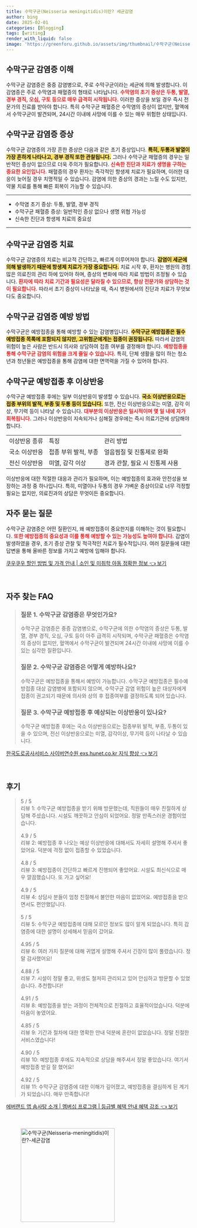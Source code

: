 ```yaml
---
title: 수막구균(Neisseria meningitidis)이란? 세균감염
author: bing
date: 2025-02-01
categories: [Blogging]
tags: [writing]
render_with_liquid: false
image: 'https://greenforu.github.io/assets/img/thumbnail/수막구균(Neisseria-meningitidis)이란?-세균감염.webp'
---
```



<h2 id='수막구균_감염증_이해'>수막구균 감염증 이해</h2>

<p>수막구균 감염증은 중증 감염병으로, 주로 수막구균이라는 세균에 의해 발생합니다. 이 감염증은 주로 수막염과 패혈증의 형태로 나타납니다. <b><span style="color: #ee2323;">수막염의 초기 증상은 두통, 발열, 경부 경직, 오심, 구토 등으로 매우 급격히 시작됩니다.</span></b> 이러한 증상을 보일 경우 즉시 전문가의 진료를 받아야 합니다. 특히 수막구균 패혈증은 수막염의 증상이 없지만, 혈액에서 수막구균이 발견되며, 24시간 이내에 사망에 이를 수 있는 매우 위험한 상태입니다.</p>

<h2 id='수막구균_감염증_증상'>수막구균 감염증 증상</h2>

<p>수막구균 감염증의 가장 흔한 증상은 다음과 같은 초기 증상입니다. <b><span style="background-color: #ffe066;">특히, 두통과 발열이 가장 흔하게 나타나고, 경부 경직 또한 관찰됩니다.</span></b> 그러나 수막구균 패혈증의 경우는 일반적인 증상이 없으므로 더욱 주의가 필요합니다. <b><span style="color: #ee2323;">신속한 진단과 치료가 생명을 구하는 중요한 요인입니다.</span></b> 패혈증의 경우 환자는 즉각적인 항생제 치료가 필요하며, 이러한 대응이 늦어질 경우 치명적일 수 있습니다. 감염에 의한 증상의 경과는 느릴 수도 있지만, 약물 치료를 통해 빠른 회복이 가능할 수 있습니다.</p>

<hr />

<ul>
    <li>수막염 초기 증상: 두통, 발열, 경부 경직</li>
    <li>수막구균 패혈증 증상: 일반적인 증상 없으나 생명 위협 가능성</li>
    <li>신속한 진단과 항생제 치료의 중요성</li>
</ul>

<hr />

<h2 id='수막구균_감염증_치료'>수막구균 감염증 치료</h2>

<p>수막구균 감염증의 치료는 비교적 간단하고, 빠르게 이루어져야 합니다. <b><span style="background-color: #ffe066;">감염이 세균에 의해 발생하기 때문에 항생제 치료가 가장 중요합니다.</span></b> 치료 시작 후, 환자는 병원의 경험 많은 의료진의 관리 하에 있어야 하며, 증상의 변화에 따라 치료 방법이 조정될 수 있습니다. <b><span style="color: #ee2323;">환자에 따라 치료 기간과 필요성은 달라질 수 있으므로, 항상 전문가와 상담하는 것이 필요합니다.</span></b> 따라서 초기 증상이 나타났을 때, 즉시 병원에서의 진단과 치료가 무엇보다도 중요합니다.</p>

<h2 id='수막구균_감염증_예방방법'>수막구균 감염증 예방 방법</h2>

<p>수막구균은 예방접종을 통해 예방할 수 있는 감염병입니다. <b><span style="background-color: #ffe066;">수막구균 예방접종은 필수 예방접종 목록에 포함되지 않지만, 고위험군에게는 접종이 권장됩니다.</span></b> 따라서 감염의 위험이 높은 사람은 반드시 의사와 상담하여 접종 여부를 결정해야 합니다. <b><span style="color: #ee2323;">예방접종을 통해 수막구균 감염의 위험을 크게 줄일 수 있습니다.</span></b> 특히, 단체 생활을 많이 하는 청소년과 청년들은 예방접종을 통해 감염에 대한 면역력을 가질 수 있어야 합니다.</p>

<h2 id='수막구균_예방접종_후_이상반응'>수막구균 예방접종 후 이상반응</h2>

<p>수막구균 예방접종 후에는 일부 이상반응이 발생할 수 있습니다. <b><span style="background-color: #ffe066;">국소 이상반응으로는 접종 부위의 발적, 부종 및 두통 등이 있습니다.</span></b> 또한, 전신 이상반응으로는 미열, 감각 이상, 무기력 등이 나타날 수 있습니다. <b><span style="color: #ee2323;">대부분의 이상반응은 일시적이며 몇 일 내에 자가 회복됩니다.</span></b> 그러나 이상반응이 지속되거나 심해질 경우에는 즉시 의료기관에 상담해야 합니다.</p>

<table>
    <tr>
        <td>이상반응 종류</td>
        <td>특징</td>
        <td>관리 방법</td>
    </tr>
    <tr>
        <td>국소 이상반응</td>
        <td>접종 부위 발적, 부종</td>
        <td>얼음찜질 및 진통제로 완화</td>
    </tr>
    <tr>
        <td>전신 이상반응</td>
        <td>미열, 감각 이상</td>
        <td>경과 관찰, 필요 시 진통제 사용</td>
    </tr>
</table>

<p>이상반응에 대한 적절한 대응과 관리가 필요하며, 이는 예방접종의 효과와 안전성을 보장하는 과정 중 하나입니다. 특히, 미열이나 두통의 경우 가벼운 증상이므로 너무 걱정할 필요는 없지만, 의료진과의 상담은 무엇이든 중요합니다.</p>

<h2 id='자주_묻는_질문'>자주 묻는 질문</h2>

<p>수막구균 감염증은 어떤 질환인지, 왜 예방접종이 중요한지를 이해하는 것이 필요합니다. <b><span style="color: #ee2323;">또한 예방접종의 중요성과 이를 통해 예방할 수 있는 가능성도 높여야 합니다.</span></b> 감염이 발생하였을 경우, 초기 증상 관찰 및 적극적인 치료가 필수적입니다. 여러 질문들에 대한 답변을 통해 올바른 정보를 가지고 예방에 임해야 합니다.</p>


<p><a class="click-button" title="쿠우쿠우 할인 방법 및 가격 안내 | 소인 및 미취학 아동 정확한 정보" href="https://greenforu.github.io/posts/%EC%BF%A0%EC%9A%B0%EC%BF%A0%EC%9A%B0-%ED%95%A0%EC%9D%B8-%EB%B0%A9%EB%B2%95-%EB%B0%8F-%EA%B0%80%EA%B2%A9-%EC%95%88%EB%82%B4-%EC%86%8C%EC%9D%B8-%EB%B0%8F-%EB%AF%B8%EC%B7%A8%ED%95%99-%EC%95%84%EB%8F%99-%EC%A0%95%ED%99%95%ED%95%9C-%EC%A0%95%EB%B3%B4/" rel="dofollow">쿠우쿠우 할인 방법 및 가격 안내 | 소인 및 미취학 아동 정확한 정보 👈 보기</a></p><br>
<h2 id='자주_찾는_FAQ'>자주 찾는 FAQ</h2>
<div itemscope="" itemtype="https://schema.org/FAQPage"> 
<blockquote> 
<div itemscope="" itemprop="mainEntity" itemtype="https://schema.org/Question"> 
<h3 itemprop="name">질문 1. 수막구균 감염증은 무엇인가요?</h3> 
<div itemscope="" itemprop="acceptedAnswer" itemtype="https://schema.org/Answer"> 
<span itemprop="text"> 
<p>수막구균 감염증은 중증 감염병으로, 수막구균에 의한 수막염의 증상은 두통, 발열, 경부 경직, 오심, 구토 등이 아주 급격히 시작되며, 수막구균 패혈증은 수막염의 증상이 없지만, 혈액에서 수막구균이 발견되며 24시간 이내에 사망에 이를 수 있는 심각한 질환입니다.</p> 
</span> 
</div> 
</div> 
<div itemscope="" itemprop="mainEntity" itemtype="https://schema.org/Question"> 
<h3 itemprop="name">질문 2. 수막구균 감염증은 어떻게 예방하나요?</h3> 
<div itemscope="" itemprop="acceptedAnswer" itemtype="https://schema.org/Answer"> 
<span itemprop="text"> 
<p>수막구균은 예방접종을 통해서 예방이 가능합니다. 수막구균 예방접종은 필수예방접종 대상 감염병에 포함되지 않으며, 수막구균 감염 위험이 높은 대상자에게 접종이 권고되기 때문에 의사와 상의 후 접종여부를 결정하도록 되어 있습니다.</p> 
</span> 
</div> 
</div> 
<div itemscope="" itemprop="mainEntity" itemtype="https://schema.org/Question"> 
<h3 itemprop="name">질문 3. 수막구균 예방접종 후 예상되는 이상반응이 있나요?</h3> 
<div itemscope="" itemprop="acceptedAnswer" itemtype="https://schema.org/Answer"> 
<span itemprop="text"> 
<p>수막구균 예방접종 후에는 국소 이상반응으로는 접종부위 발적, 부종, 두통이 있을 수 있으며, 전신 이상반응으로는 미열, 감각이상, 무기력 등이 나타날 수 있습니다.</p> 
</span> 
</div> 
</div> 
</blockquote> 
</div>
<p><a class="click-button" title="한국도로공사서비스 사이버연수원 exs.hunet.co.kr 지식 향상" href="https://greenforu.github.io/posts/%ED%95%9C%EA%B5%AD%EB%8F%84%EB%A1%9C%EA%B3%B5%EC%82%AC%EC%84%9C%EB%B9%84%EC%8A%A4-%EC%82%AC%EC%9D%B4%EB%B2%84%EC%97%B0%EC%88%98%EC%9B%90-exs.hunet.co.kr-%EC%A7%80%EC%8B%9D-%ED%96%A5%EC%83%81/" rel="dofollow">한국도로공사서비스 사이버연수원 exs.hunet.co.kr 지식 향상 👈 보기</a></p><br>
<h2 id='후기'>후기</h2>
<div itemscope itemtype="https://schema.org/Product">
  <blockquote>
  <div itemprop="review" itemscope itemtype="https://schema.org/Review">
      <div itemprop="reviewRating" itemscope itemtype="https://schema.org/Rating"> <span itemprop="ratingValue">5</span> / <span itemprop="bestRating">5</span> </div>
      <span itemprop="reviewBody">리뷰 1: 수막구균 예방접종을 받기 위해 방문했는데, 직원들이 매우 친절하게 상담해 주셨습니다. 시설도 깨끗하고 안심이 되었어요. 정말 만족스러운 경험이었습니다.</span>
  </div>
  <br>
  <div itemprop="review" itemscope itemtype="https://schema.org/Review">
      <div itemprop="reviewRating" itemscope itemtype="https://schema.org/Rating"> <span itemprop="ratingValue">4.9</span> / <span itemprop="bestRating">5</span> </div>
      <span itemprop="reviewBody">리뷰 2: 예방접종 후 나오는 예상 이상반응에 대해서도 자세히 설명해 주셔서 좋았어요. 덕분에 걱정 없이 접종할 수 있었습니다.</span>
  </div>
  <br>
  <div itemprop="review" itemscope itemtype="https://schema.org/Review">
      <div itemprop="reviewRating" itemscope itemtype="https://schema.org/Rating"> <span itemprop="ratingValue">4.8</span> / <span itemprop="bestRating">5</span> </div>
      <span itemprop="reviewBody">리뷰 3: 예방접종이 간단하고 빠르게 진행되어 좋았어요. 시설도 최신식으로 매우 깔끔했습니다. 또 가고 싶어요!</span>
  </div>
  <br>
  <div itemprop="review" itemscope itemtype="https://schema.org/Review">
      <div itemprop="reviewRating" itemscope itemtype="https://schema.org/Rating"> <span itemprop="ratingValue">4.9</span> / <span itemprop="bestRating">5</span> </div>
      <span itemprop="reviewBody">리뷰 4: 상담사 분들이 엄청 친절해서 불안한 마음이 없었어요. 예방접종을 받으면서도 편안했답니다.</span>
  </div>
  <br>
  <div itemprop="review" itemscope itemtype="https://schema.org/Review">
      <div itemprop="reviewRating" itemscope itemtype="https://schema.org/Rating"> <span itemprop="ratingValue">5</span> / <span itemprop="bestRating">5</span> </div>
      <span itemprop="reviewBody">리뷰 5: 수막구균 예방접종에 대해 모르던 정보도 많이 알게 되었습니다. 특히 감염증에 대한 설명이 상세해서 믿음이 갔어요.</span>
  </div>
  <br>
  <div itemprop="review" itemscope itemtype="https://schema.org/Review">
      <div itemprop="reviewRating" itemscope itemtype="https://schema.org/Rating"> <span itemprop="ratingValue">4.95</span> / <span itemprop="bestRating">5</span> </div>
      <span itemprop="reviewBody">리뷰 6: 여러 가지 질문에 대해 귀엽게 설명해 주셔서 긴장이 많이 풀렸습니다. 정말 감사했어요!</span>
  </div>
  <br>
  <div itemprop="review" itemscope itemtype="https://schema.org/Review">
      <div itemprop="reviewRating" itemscope itemtype="https://schema.org/Rating"> <span itemprop="ratingValue">4.88</span> / <span itemprop="bestRating">5</span> </div>
      <span itemprop="reviewBody">리뷰 7: 시설이 정말 좋고, 위생도 철저히 관리되고 있어 안심하고 방문할 수 있었습니다. 추천합니다!</span>
  </div>
  <br>
  <div itemprop="review" itemscope itemtype="https://schema.org/Review">
      <div itemprop="reviewRating" itemscope itemtype="https://schema.org/Rating"> <span itemprop="ratingValue">4.91</span> / <span itemprop="bestRating">5</span> </div>
      <span itemprop="reviewBody">리뷰 8: 예방접종을 받는 과정이 전체적으로 친절하고 효율적이었습니다. 덕분에 마음이 놓였어요.</span>
  </div>
  <br>
  <div itemprop="review" itemscope itemtype="https://schema.org/Review">
      <div itemprop="reviewRating" itemscope itemtype="https://schema.org/Rating"> <span itemprop="ratingValue">4.85</span> / <span itemprop="bestRating">5</span> </div>
      <span itemprop="reviewBody">리뷰 9: 기간과 절차에 대한 명확한 안내 덕분에 혼란이 없었습니다. 정말 친절한 서비스였습니다!</span>
  </div>
  <br>
  <div itemprop="review" itemscope itemtype="https://schema.org/Review">
      <div itemprop="reviewRating" itemscope itemtype="https://schema.org/Rating"> <span itemprop="ratingValue">4.90</span> / <span itemprop="bestRating">5</span> </div>
      <span itemprop="reviewBody">리뷰 10: 예방접종 후에도 지속적으로 상담을 해주셔서 정말 좋았습니다. 여기서 예방접종 받길 잘 했어요!</span>
  </div>
  <br>
  <div itemprop="review" itemscope itemtype="https://schema.org/Review">
      <div itemprop="reviewRating" itemscope itemtype="https://schema.org/Rating"> <span itemprop="ratingValue">4.92</span> / <span itemprop="bestRating">5</span> </div>
      <span itemprop="reviewBody">리뷰 11: 수막구균 감염증에 대한 이해가 깊어졌고, 예방접종을 결심하게 된 계기가 되었습니다. 매우 만족합니다!</span>
  </div>
  </blockquote>
</div>
<p><a class="click-button" title="에버랜드 앱 솜사탕 소개 | 멤버십 프로그램 | 등급별 혜택 안내 혜택 강조" href="https://greenforu.github.io/posts/%EC%97%90%EB%B2%84%EB%9E%9C%EB%93%9C-%EC%95%B1-%EC%86%9C%EC%82%AC%ED%83%95-%EC%86%8C%EA%B0%9C-%EB%A9%A4%EB%B2%84%EC%8B%AD-%ED%94%84%EB%A1%9C%EA%B7%B8%EB%9E%A8-%EB%93%B1%EA%B8%89%EB%B3%84-%ED%98%9C%ED%83%9D-%EC%95%88%EB%82%B4-%ED%98%9C%ED%83%9D-%EA%B0%95%EC%A1%B0/" rel="dofollow">에버랜드 앱 솜사탕 소개 | 멤버십 프로그램 | 등급별 혜택 안내 혜택 강조 👈 보기</a></p><br>
<figure class="image"><img src="https://greenforu.github.io/assets/img/thumbnail/수막구균(Neisseria-meningitidis)이란?-세균감염.webp" alt="수막구균(Neisseria-meningitidis)이란?-세균감염" width="256" height="256"></figure>